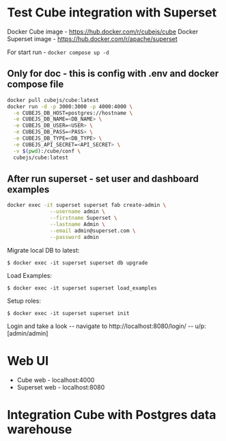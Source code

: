 # Test Cube integration with Superset

Docker Cube image - https://hub.docker.com/r/cubejs/cube
Docker Superset image - https://hub.docker.com/r/apache/superset


For start run - ``docker compose up -d``


## Only for doc - this is config with .env and docker compose file
```bash
docker pull cubejs/cube:latest
docker run -d -p 3000:3000 -p 4000:4000 \
  -e CUBEJS_DB_HOST=postgres://hostname \
  -e CUBEJS_DB_NAME=<DB_NAME> \
  -e CUBEJS_DB_USER=<USER> \
  -e CUBEJS_DB_PASS=<PASS> \
  -e CUBEJS_DB_TYPE=<DB_TYPE> \
  -e CUBEJS_API_SECRET=<API_SECRET> \
  -v $(pwd):/cube/conf \
  cubejs/cube:latest
```


## After run superset - set user and dashboard examples

```bash
docker exec -it superset superset fab create-admin \
              --username admin \
              --firstname Superset \
              --lastname Admin \
              --email admin@superset.com \
              --password admin

```

Migrate local DB to latest:    

``$ docker exec -it superset superset db upgrade``

Load Examples:   

``$ docker exec -it superset superset load_examples``

Setup roles:     

``$ docker exec -it superset superset init``

Login and take a look -- navigate to http://localhost:8080/login/ -- u/p: [admin/admin]


# Web UI

- Cube web - localhost:4000
- Superset web - localhost:8080


# Integration Cube with Postgres data warehouse 

